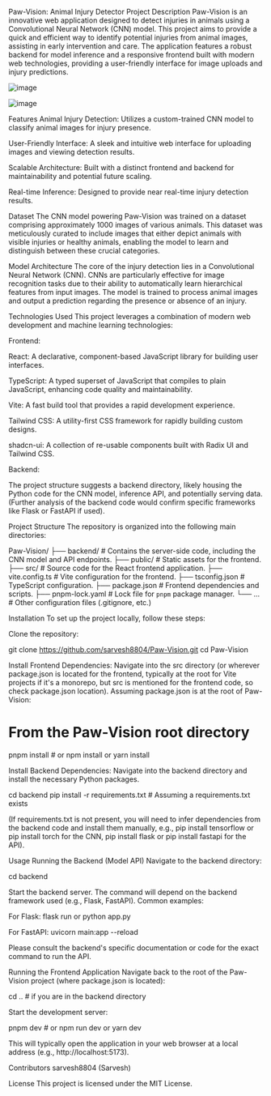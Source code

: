 Paw-Vision: Animal Injury Detector
Project Description
Paw-Vision is an innovative web application designed to detect injuries in animals using a Convolutional Neural Network (CNN) model. This project aims to provide a quick and efficient way to identify potential injuries from animal images, assisting in early intervention and care. The application features a robust backend for model inference and a responsive frontend built with modern web technologies, providing a user-friendly interface for image uploads and injury predictions.

![image](https://github.com/user-attachments/assets/42f2f0a7-7ec4-4ebc-b5da-f2558338bd96)

![image](https://github.com/user-attachments/assets/12f5f2df-84bb-47c1-b889-1e19a13e7dc8)

Features
Animal Injury Detection: Utilizes a custom-trained CNN model to classify animal images for injury presence.

User-Friendly Interface: A sleek and intuitive web interface for uploading images and viewing detection results.

Scalable Architecture: Built with a distinct frontend and backend for maintainability and potential future scaling.

Real-time Inference: Designed to provide near real-time injury detection results.

Dataset
The CNN model powering Paw-Vision was trained on a dataset comprising approximately 1000 images of various animals. This dataset was meticulously curated to include images that either depict animals with visible injuries or healthy animals, enabling the model to learn and distinguish between these crucial categories.

Model Architecture
The core of the injury detection lies in a Convolutional Neural Network (CNN). CNNs are particularly effective for image recognition tasks due to their ability to automatically learn hierarchical features from input images. The model is trained to process animal images and output a prediction regarding the presence or absence of an injury.

Technologies Used
This project leverages a combination of modern web development and machine learning technologies:

Frontend:

React: A declarative, component-based JavaScript library for building user interfaces.

TypeScript: A typed superset of JavaScript that compiles to plain JavaScript, enhancing code quality and maintainability.

Vite: A fast build tool that provides a rapid development experience.

Tailwind CSS: A utility-first CSS framework for rapidly building custom designs.

shadcn-ui: A collection of re-usable components built with Radix UI and Tailwind CSS.

Backend:

The project structure suggests a backend directory, likely housing the Python code for the CNN model, inference API, and potentially serving data. (Further analysis of the backend code would confirm specific frameworks like Flask or FastAPI if used).

Project Structure
The repository is organized into the following main directories:

Paw-Vision/
├── backend/                  # Contains the server-side code, including the CNN model and API endpoints.
├── public/                   # Static assets for the frontend.
├── src/                      # Source code for the React frontend application.
├── vite.config.ts            # Vite configuration for the frontend.
├── tsconfig.json             # TypeScript configuration.
├── package.json              # Frontend dependencies and scripts.
├── pnpm-lock.yaml            # Lock file for `pnpm` package manager.
└── ...                       # Other configuration files (.gitignore, etc.)

Installation
To set up the project locally, follow these steps:

Clone the repository:

git clone https://github.com/sarvesh8804/Paw-Vision.git
cd Paw-Vision

Install Frontend Dependencies:
Navigate into the src directory (or wherever package.json is located for the frontend, typically at the root for Vite projects if it's a monorepo, but src is mentioned for the frontend code, so check package.json location). Assuming package.json is at the root of Paw-Vision:

# From the Paw-Vision root directory
pnpm install # or npm install or yarn install

Install Backend Dependencies:
Navigate into the backend directory and install the necessary Python packages.

cd backend
pip install -r requirements.txt # Assuming a requirements.txt exists

(If requirements.txt is not present, you will need to infer dependencies from the backend code and install them manually, e.g., pip install tensorflow or pip install torch for the CNN, pip install flask or pip install fastapi for the API).

Usage
Running the Backend (Model API)
Navigate to the backend directory:

cd backend

Start the backend server. The command will depend on the backend framework used (e.g., Flask, FastAPI). Common examples:

For Flask: flask run or python app.py

For FastAPI: uvicorn main:app --reload

Please consult the backend's specific documentation or code for the exact command to run the API.

Running the Frontend Application
Navigate back to the root of the Paw-Vision project (where package.json is located):

cd .. # if you are in the backend directory

Start the development server:

pnpm dev # or npm run dev or yarn dev

This will typically open the application in your web browser at a local address (e.g., http://localhost:5173).

Contributors
sarvesh8804 (Sarvesh)

License
This project is licensed under the MIT License.
